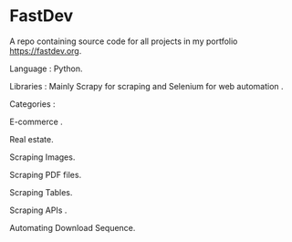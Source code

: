 # FastDev
 A repo containing source code for all projects in my portfolio https://fastdev.org.
 
 Language : Python.
 
 Libraries : Mainly Scrapy for scraping and Selenium for web automation .
 
Categories :

 E-commerce .
 
 Real estate.
 
 Scraping Images.
 
 Scraping PDF files.
 
 Scraping Tables.
 
 Scraping APIs .
 
 Automating Download Sequence.
 
